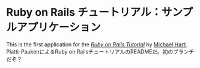# Ruby on Rails チュートリアル：サンプルアプリケーション

This is the first application for the
[*Ruby on Rails Tutorial*](http://railstutorial.jp/)
by [Michael Hartl](http://www.michaelhartl.com/).
Piatti-PaukenによるRuby on RailsチュートリアルのREADMEだ。初のブランチだぞ？